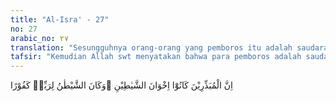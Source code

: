 ```yaml
---
title: "Al-Isra' - 27"
no: 27
arabic_no: ٢٧
translation: "Sesungguhnya orang-orang yang pemboros itu adalah saudara setan dan setan itu sangat ingkar kepada Tuhannya."
tafsir: "Kemudian Allah swt menyatakan bahwa para pemboros adalah saudara setan. Ungkapan serupa ini biasa dipergunakan oleh orang-orang Arab. Orang yang membiasakan diri mengikuti peraturan suatu kaum atau mengikuti jejak langkahnya, disebut saudara kaum itu. Jadi orang-orang yang memboroskan hartanya berarti orang-orang yang mengikuti langkah setan. Sedangkan yang dimaksud pemboros dalam ayat ini ialah orang-orang yang menghambur-hamburkan harta bendanya dalam perbuatan maksiat yang tentunya di luar perintah Allah. Orang-orang yang serupa inilah yang disebut kawan-kawan setan. Di dunia mereka tergoda oleh setan, dan di akhirat mereka akan dimasukkan ke dalam neraka Jahanam.\n\nAllah swt berfirman:\n\nDan barang siapa berpaling dari pengajaran Allah Yang Maha Pengasih (Al-Qur'an), Kami biarkan setan (menyesatkannya) dan menjadi teman karibnya. (az-Zukhruf/43: 36)\n\nDan firman Allah swt:\n\n(Diperintahkan kepada malaikat), \"Kumpulkanlah orang-orang yang zalim beserta teman sejawat mereka dan apa yang dahulu mereka sembah. (ash-shaffat/37: 22)\n\nDi akhir ayat, dijelaskan bahwa setan sangat ingkar kepada Tuhannya, maksudnya sangat ingkar kepada nikmat Allah yang diberikan kepadanya, dan tidak mau mensyukurinya. Bahkan, setan membangkang tidak mau menaati perintah Allah, dan menggoda manusia agar berbuat maksiat. \n\nAl-Karkhi menjelaskan keadaan orang yang diberi kemuliaan dan harta berlimpah. Apabila orang itu memanfaatkan harta dan kemuliaan itu di luar batas-batas yang diridai Allah, maka dia telah mengingkari nikmat Allah. Orang yang berbuat seperti itu, baik sifat ataupun perbuatannya, dapat disamakan dengan perbuatan setan.\n\nAyat ini diturunkan Allah dalam rangka menjelaskan perbuatan orang-orang Jahiliah. Telah menjadi kebiasaan orang-orang Arab menumpuk harta yang mereka peroleh dari rampasan perang, perampokan, dan penyamunan. Harta itu kemudian mereka gunakan untuk berfoya-foya supaya mendapat kemasyhuran. Orang-orang musyrik Quraisy pun menggunakan harta mereka untuk menghalangi penyebaran agama Islam, melemahkan pemeluk-pemeluknya, dan membantu musuh-musuh Islam. Ayat itu turun untuk menyatakan betapa jeleknya usaha mereka."
---
```


اِنَّ الْمُبَذِّرِيْنَ كَانُوْٓا اِخْوَانَ الشَّيٰطِيْنِ ۗوَكَانَ الشَّيْطٰنُ لِرَبِّهٖ كَفُوْرًا
